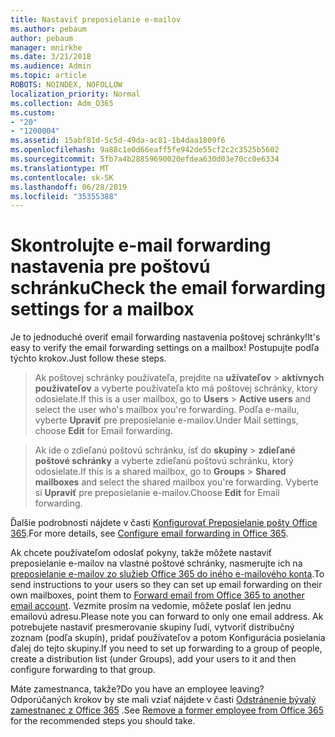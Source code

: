 ```yaml
---
title: Nastaviť preposielanie e-mailov
ms.author: pebaum
author: pebaum
manager: mnirkhe
ms.date: 3/21/2018
ms.audience: Admin
ms.topic: article
ROBOTS: NOINDEX, NOFOLLOW
localization_priority: Normal
ms.collection: Adm_O365
ms.custom:
- "20"
- "1200004"
ms.assetid: 15abf81d-5c5d-49da-ac81-1b4daa1809f6
ms.openlocfilehash: 9a88c1e0d66eaff5fe942de55cf2c2c3525b5602
ms.sourcegitcommit: 5fb7a4b28859690020efdea630d03e70cc0e6334
ms.translationtype: MT
ms.contentlocale: sk-SK
ms.lasthandoff: 06/28/2019
ms.locfileid: "35355388"
---
```

# <a name="check-the-email-forwarding-settings-for-a-mailbox"></a><span data-ttu-id="004cf-102">Skontrolujte e-mail forwarding nastavenia pre poštovú schránku</span><span class="sxs-lookup"><span data-stu-id="004cf-102">Check the email forwarding settings for a mailbox</span></span>

<span data-ttu-id="004cf-103">Je to jednoduché overiť email forwarding nastavenia poštovej schránky!</span><span class="sxs-lookup"><span data-stu-id="004cf-103">It's easy to verify the email forwarding settings on a mailbox!</span></span> <span data-ttu-id="004cf-104">Postupujte podľa týchto krokov.</span><span class="sxs-lookup"><span data-stu-id="004cf-104">Just follow these steps.</span></span>
  
> <span data-ttu-id="004cf-105">Ak poštovej schránky používateľa, prejdite na **užívateľov** \> **aktívnych používateľov** a vyberte používateľa kto má poštovej schránky, ktorý odosielate.</span><span class="sxs-lookup"><span data-stu-id="004cf-105">If this is a user mailbox, go to **Users** \> **Active users** and select the user who's mailbox you're forwarding.</span></span> <span data-ttu-id="004cf-106">Podľa e-mailu, vyberte **Upraviť** pre preposielanie e-mailov.</span><span class="sxs-lookup"><span data-stu-id="004cf-106">Under Mail settings, choose **Edit** for Email forwarding.</span></span>
    
> <span data-ttu-id="004cf-107">Ak ide o zdieľanú poštovú schránku, ísť do **skupiny** \> **zdieľané poštové schránky** a vyberte zdieľanú poštovú schránku, ktorý odosielate.</span><span class="sxs-lookup"><span data-stu-id="004cf-107">If this is a shared mailbox, go to **Groups** \> **Shared mailboxes** and select the shared mailbox you're forwarding.</span></span> <span data-ttu-id="004cf-108">Vyberte si **Upraviť** pre preposielanie e-mailov.</span><span class="sxs-lookup"><span data-stu-id="004cf-108">Choose **Edit** for Email forwarding.</span></span>

<span data-ttu-id="004cf-109">Ďalšie podrobnosti nájdete v časti [Konfigurovať Preposielanie pošty Office 365](https://support.office.com/article/Configure-email-forwarding-in-Office-365-ab5eb117-0f22-4fa7-a662-3a6bdb0add74).</span><span class="sxs-lookup"><span data-stu-id="004cf-109">For more details, see [Configure email forwarding in Office 365](https://support.office.com/article/Configure-email-forwarding-in-Office-365-ab5eb117-0f22-4fa7-a662-3a6bdb0add74).</span></span>
  
<span data-ttu-id="004cf-110">Ak chcete používateľom odoslať pokyny, takže môžete nastaviť preposielanie e-mailov na vlastné poštové schránky, nasmerujte ich na [preposielanie e-mailov zo služieb Office 365 do iného e-mailového konta](https://support.office.com/article/Forward-email-from-Office-365-to-another-email-account-1ed4ee1e-74f8-4f53-a174-86b748ff6a0e).</span><span class="sxs-lookup"><span data-stu-id="004cf-110">To send instructions to your users so they can set up email forwarding on their own mailboxes, point them to [Forward email from Office 365 to another email account](https://support.office.com/article/Forward-email-from-Office-365-to-another-email-account-1ed4ee1e-74f8-4f53-a174-86b748ff6a0e).</span></span> <span data-ttu-id="004cf-111">Vezmite prosím na vedomie, môžete poslať len jednu emailovú adresu.</span><span class="sxs-lookup"><span data-stu-id="004cf-111">Please note you can forward to only one email address.</span></span> <span data-ttu-id="004cf-112">Ak potrebujete nastaviť presmerovanie skupiny ľudí, vytvoriť distribučný zoznam (podľa skupín), pridať používateľov a potom Konfigurácia posielania ďalej do tejto skupiny.</span><span class="sxs-lookup"><span data-stu-id="004cf-112">If you need to set up forwarding to a group of people, create a distribution list (under Groups), add your users to it and then configure forwarding to that group.</span></span>
  
<span data-ttu-id="004cf-113">Máte zamestnanca, takže?</span><span class="sxs-lookup"><span data-stu-id="004cf-113">Do you have an employee leaving?</span></span> <span data-ttu-id="004cf-114">Odporúčaných krokov by ste mali vziať nájdete v časti [Odstránenie bývalý zamestnanec z Office 365](https://support.office.com/article/Remove-a-former-employee-from-Office-365-44d96212-4d90-4027-9aa9-a95eddb367d1.aspx) .</span><span class="sxs-lookup"><span data-stu-id="004cf-114">See [Remove a former employee from Office 365](https://support.office.com/article/Remove-a-former-employee-from-Office-365-44d96212-4d90-4027-9aa9-a95eddb367d1.aspx) for the recommended steps you should take.</span></span>
  